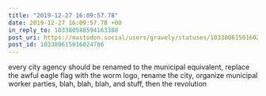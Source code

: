 ```yaml
---
title: "2019-12-27 16:09:57.78"
date: 2019-12-27 16:09:57.78 +00
in_reply_to: 103380588594163388
post_uri: https://mastodon.social/users/gravely/statuses/103380615016024786
post_id: 103380615016024786
---
```

every city agency should be renamed to the municipal equivalent, replace the awful eagle flag with the worm logo, rename the city, organize municipal worker parties, blah, blah, blah, and stuff, then the revolution


